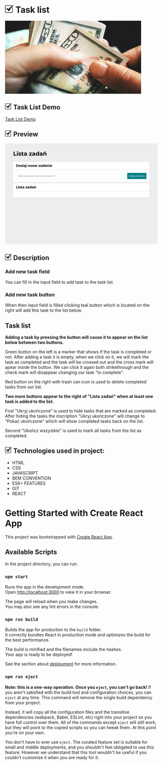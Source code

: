 # <img src="images/checkbox.png" height="25"/> **Task list**
![Task list](https://raw.githubusercontent.com/kozlowskiigor/Currency-Converter-React/main/images/money.gif)

##  <img src="images/checkbox.png" height="20"/> **Task List Demo**
[Task List Demo](https://kozlowskiigor.github.io/task-list-react/) 

## <img src="images/checkbox.png" height="20"/> **Preview**
![My website](https://raw.githubusercontent.com/kozlowskiigor/simple-to-do-list/main/To-doAnimation2.gif)

## <img src="images/checkbox.png" height="20"/> **Description**

### **Add new task field**
You can fill in the input field to add task to the task list.

### **Add new task button**
When then input field is filled clicking teal button which is located on the right will add this task to the list below.

## **Task list**
**Adding a task by pressing the button will cause it to appear on the list below between two buttons.**

Green button on the left is a marker that shows if the task is completed or not. After adding a task it is empty, when we click on it, we will mark the task as completed and the task will be crossed out and the cross mark will apear inside the button. We can click it again both strikethrough and the check mark will disappear changing our task "to complete".

Red button on the right with trash can icon is used to delete completed tasks from our list.

**Two more buttons appear to the right of "Lista zadań" when at least one task is added to the list.**

First "Ukryj ukończone" is used to hide tasks that are marked as completed. After hiding the tasks the inscription "Ukryj ukończone" will change to "Pokaż ukończone" which will show completed tasks back on the list.

Second "Ukończ wszystkie" is used to mark all tasks from the list as completed.


## <img src="images/checkbox.png" height="20"/> **Technologies used in project:**
- HTML
- CSS
- JAVASCRIPT
- BEM CONVENTION
- ES6+ FEATURES
- GIT
- REACT

# Getting Started with Create React App
This project was bootstrapped with [Create React App](https://github.com/facebook/create-react-app).

## Available Scripts
In the project directory, you can run:

### `npm start`
Runs the app in the development mode.\
Open [http://localhost:3000](http://localhost:3000) to view it in your browser.

The page will reload when you make changes.\
You may also see any lint errors in the console.

### `npm run build`
Builds the app for production to the `build` folder.\
It correctly bundles React in production mode and optimizes the build for the best performance.

The build is minified and the filenames include the hashes.\
Your app is ready to be deployed!

See the section about [deployment](https://facebook.github.io/create-react-app/docs/deployment) for more information.

### `npm run eject`
**Note: this is a one-way operation. Once you `eject`, you can't go back!**
If you aren't satisfied with the build tool and configuration choices, you can `eject` at any time. This command will remove the single build dependency from your project.

Instead, it will copy all the configuration files and the transitive dependencies (webpack, Babel, ESLint, etc) right into your project so you have full control over them. All of the commands except `eject` will still work, but they will point to the copied scripts so you can tweak them. At this point you're on your own.

You don't have to ever use `eject`. The curated feature set is suitable for small and middle deployments, and you shouldn't feel obligated to use this feature. However we understand that this tool wouldn't be useful if you couldn't customize it when you are ready for it.